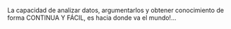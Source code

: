 ﻿---
UniqueId: hkERsWyZFX
Title: "El secreto del éxito según Bill Gates"
Section: Blog
Url: blog/bill-gates.html
Date: 2016-07-04T00:00:00.0000000
Description: "La capacidad de analizar datos, argumentarlos y obtener conocimiento de forma CONTINUA Y FÁCIL, es hacia donde va el mundo!..."
Image: bill-gates.jpeg
Id: 0

---
La capacidad de analizar datos, argumentarlos y obtener conocimiento de forma CONTINUA Y FÁCIL, es hacia donde va el mundo!...